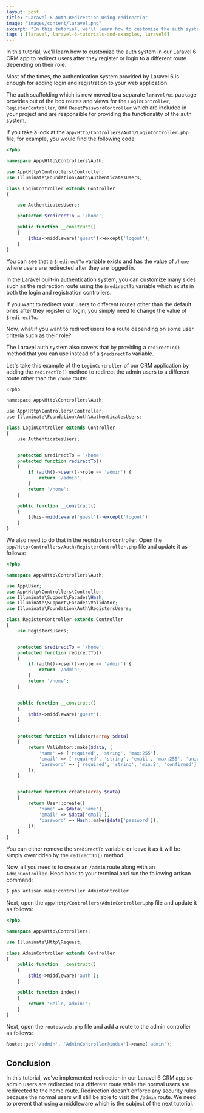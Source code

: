 ```yaml
---
layout: post
title: "Laravel 6 Auth Redirection Using redirectTo"
image: "images/content/laravel.png"
excerpt: "In this tutorial, we'll learn how to customize the auth system in our Laravel 6 CRM app to redirect users after they register or login to a different route depending on their role" 
tags : [laravel, laravel-6-tutorials-and-examples, laravel6] 
---
```



In this tutorial, we'll learn how to customize the auth system in our Laravel 6 CRM app to redirect users after they register or login to a different route depending on their role.
 
Most of the times, the authentication system provided by Laravel 6 is enough for adding login and registration to your web application. 

The auth scaffolding which is now moved to a separate `laravel/ui` package provides out of the box routes and views for the `LoginController`, `RegisterController`, and `ResetPasswordController` which are included in your project and are responsible for providing the functionality of the auth system.

If you take a look at the `app/Http/Controllers/Auth/LoginController.php` file, for example, you would find the following code:

```php
<?php

namespace App\Http\Controllers\Auth;

use App\Http\Controllers\Controller;
use Illuminate\Foundation\Auth\AuthenticatesUsers;

class LoginController extends Controller
{

    use AuthenticatesUsers;

    protected $redirectTo = '/home';

    public function __construct()
    {
        $this->middleware('guest')->except('logout');
    }
}
```
 
You can see that a `$redirectTo` variable exists and has the value of `/home` where users are redirected after they are logged in.

In the Laravel built-in authentication system, you can customize many sides such as the redirection route using the `$redirectTo` variable which exists in both the login and registration controllers.

If you want to redirect your users to different routes other than the default ones after they register or login, you simply need to change the value of `$redirectTo`. 

Now, what if you want to redirect users to a route depending on some user criteria such as their role?

The Laravel auth system also covers that by providing a `redirectTo()` method that you can use instead of a `$redirectTo` variable.

Let's take this example of the `LoginController` of our CRM application by adding the `redirectTo()` method to redirect the admin users to a different route other than the `/home` route:

```js
<?php

namespace App\Http\Controllers\Auth;

use App\Http\Controllers\Controller;
use Illuminate\Foundation\Auth\AuthenticatesUsers;

class LoginController extends Controller
{
    use AuthenticatesUsers;


    protected $redirectTo = '/home';
    protected function redirectTo()
    {
        if (auth()->user()->role == 'admin') {
            return '/admin';
        }
        return '/home';
    }

    public function __construct()
    {
        $this->middleware('guest')->except('logout');
    }
}
```

We also need to do that in the registration controller. Open the `app/Http/Controllers/Auth/RegisterController.php` file and update it as follows:

```php
<?php

namespace App\Http\Controllers\Auth;

use App\User;
use App\Http\Controllers\Controller;
use Illuminate\Support\Facades\Hash;
use Illuminate\Support\Facades\Validator;
use Illuminate\Foundation\Auth\RegistersUsers;

class RegisterController extends Controller
{
    use RegistersUsers;


    protected $redirectTo = '/home';
    protected function redirectTo()
    {
        if (auth()->user()->role == 'admin') {
            return '/admin';
        }
        return '/home';
    }


    public function __construct()
    {
        $this->middleware('guest');
    }


    protected function validator(array $data)
    {
        return Validator::make($data, [
            'name' => ['required', 'string', 'max:255'],
            'email' => ['required', 'string', 'email', 'max:255', 'unique:users'],
            'password' => ['required', 'string', 'min:8', 'confirmed'],
        ]);
    }


    protected function create(array $data)
    {
        return User::create([
            'name' => $data['name'],
            'email' => $data['email'],
            'password' => Hash::make($data['password']),
        ]);
    }
}
```

You can either remove the `$redirectTo` variable or leave it as it will be simply overridden by the `redirectTo()` method.

Now, all you need is to create an `/admin` route along with an `AdminController`.  Head back to your terminal and run the following artisan command:

```bash
$ php artisan make:controller AdminController
```

Next, open the `app/Http/Controllers/AdminController.php` file and update it as follows:

```php
<?php

namespace App\Http\Controllers;

use Illuminate\Http\Request;

class AdminController extends Controller
{
    public function __construct()
    {
        $this->middleware('auth');
    }

    public function index()
    {
        return "Hello, admin!";
    }
}
```

Next, open the `routes/web.php` file and add a route to the admin controller as follows:

```php
Route::get('/admin', 'AdminController@index')->name('admin');
```

## Conclusion

In this tutorial, we've implemented redirection in our Laravel 6 CRM app so admin users are redirected to a different route while the normal users are redirected to the home route. Redirection doesn't enforce any security rules because the normal users will still be able to visit the `/admin` route. We need to prevent that using a middleware which is the subject of the next tutorial.